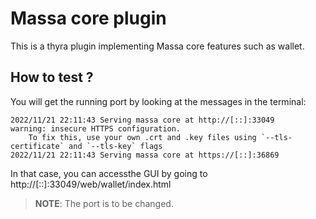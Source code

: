 # Massa core plugin
This is a thyra plugin implementing Massa core features such as wallet.

## How to test ?

You will get the running port by looking at the messages in the terminal:
```shell
2022/11/21 22:11:43 Serving massa core at http://[::]:33049
warning: insecure HTTPS configuration.
	To fix this, use your own .crt and .key files using `--tls-certificate` and `--tls-key` flags
2022/11/21 22:11:43 Serving massa core at https://[::]:36869
```

In that case, you can accessthe GUI by going to http://[::]:33049/web/wallet/index.html

>**NOTE**: The port is to be changed.
